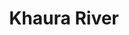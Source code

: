 ---
title: "Khaura River"
title_bn: "খাউড়া নদী"
description: "Kahura river starts from Meshkura and ends at the Thalong river."
---